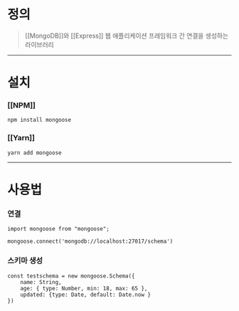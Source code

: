 # 정의

> [[MongoDB]]와 [[Express]] 웹 애플리케이션 프레임워크 간 연결을 생성하는 라이브러리

---
# 설치

### [[NPM]]
```
npm install mongoose
```
### [[Yarn]]
```
yarn add mongoose
```

---
# 사용법

### 연결
```
import mongoose from "mongoose";

mongoose.connect('mongodb://localhost:27017/schema')
```

### 스키마 생성
```
const testschema = new mongoose.Schema({
	name: String,
	age: { type: Number, min: 18, max: 65 },
	updated: {type: Date, default: Date.now }
})
```